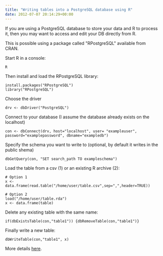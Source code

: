 ```yaml
---
title: "Writing tables into a PostgreSQL database using R"
date: 2012-07-07 20:14:29+00:00
---
```


If you are using a PostgreSQL database to store your data and R to process it, then you may want to access and edit your DB directly from R.

This is possible using a package called "RPostgreSQL" available from CRAN.

Start R in a console: 

```
R
```

Then install and load the RPostgreSQL library:

```
install.packages("RPostgreSQL")
library("RPostgreSQL")
```

Choose the driver

```
drv <- dbDriver("PostgreSQL")
```

Connect to your database (I assume the database already exists on the localhost)
```
con <- dbConnect(drv, host="localhost", user= "exampleuser", password="examplepassword", dbname="exampledb")
```

Specify the schema you want to write to (optional, by default it writes in the public shema)

```
dbGetQuery(con, "SET search_path TO exampleschema")
```

Load the table from a csv (1) or an existing R archive (2):

```
# Option 1
x <- data.frame(read.table("/home/user/table.csv",sep=",",header=TRUE))

# Option 2
load("/home/user/table.rda")
x <- data.frame(table)
```

Delete any existing table with the same name:

```
if(dbExistsTable(con,"table1")) {dbRemoveTable(con,"table1")}
```

Finally write a new table:

```
dbWriteTable(con,"table1", x)
```

More details [here](http://code.google.com/p/rpostgresql/).
